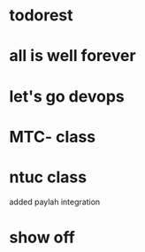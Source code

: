 # todorest
# all is well forever
# let's go devops 
# MTC- class
# ntuc class 
added paylah integration
# show off
